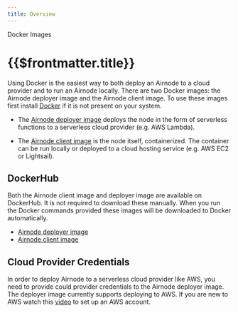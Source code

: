 ```yaml
---
title: Overview
---
```


<TitleSpan>Docker Images</TitleSpan>

# {{$frontmatter.title}}

<TocHeader />
<TOC class="table-of-contents" :include-level="[2,3]" />

Using Docker is the easiest way to both deploy an Airnode to a cloud provider and to run an Airnode locally. There are two Docker images: the Airnode deployer image and the Airnode client image. To use these images first install [Docker](https://docs.docker.com/get-docker/) if it is not present on your system.

- The [Airnode deployer image](./deployer-image.md) deploys the node in the form of serverless functions to a serverless cloud provider (e.g. AWS Lambda). 

- The [Airnode client image](client-image.md) is the node itself, containerized. The container can be run locally or deployed to a cloud hosting service (e.g. AWS EC2 or Lightsail). 

## DockerHub

Both the Airnode client image and deployer image are available on DockerHub. It is not required to download these manually. When you run the Docker commands provided these images will be downloaded to Docker automatically.

- [Airnode deployer image](https://hub.docker.com/r/api3/airnode-deployer) 
- [Airnode client image](https://hub.docker.com/r/api3/airnode-client)

## Cloud Provider Credentials

In order to deploy Airnode to a serverless cloud provider like AWS, you need to provide could provider credentials to the Airnode deployer image. The deployer image currently supports deploying to AWS. If you are new to AWS watch this [video](https://www.youtube.com/watch?v=KngM5bfpttA) to set up an AWS account.
